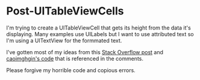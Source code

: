 Post-UITableViewCells
=====================

I'm trying to create a UITableViewCell that gets its height from the data it's displaying. Many examples use UILabels but I want to use attributed text so I'm using a UITextView for the formmated text. 

I've gotten most of my ideas from this [Stack Overflow post](http://stackoverflow.com/questions/18746929/using-auto-layout-in-uitableview-for-dynamic-cell-layouts-heights) and [caoimghgin's code](https://github.com/caoimghgin/TableViewCellWithAutoLayout) that is referenced in the comments.


Please forgive my horrible code and copious errors.
